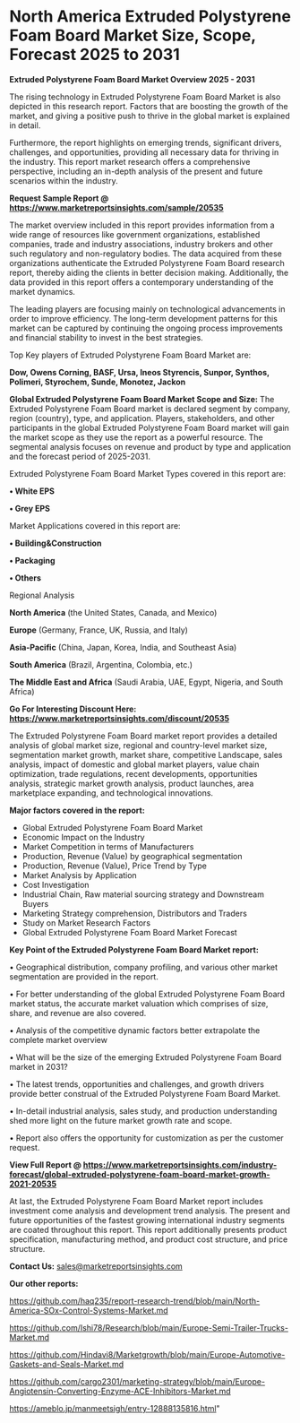 # North America Extruded Polystyrene Foam Board Market Size, Scope, Forecast 2025 to 2031

<Strong> Extruded Polystyrene Foam Board Market Overview 2025 - 2031</strong>

The rising technology in Extruded Polystyrene Foam Board Market is also depicted in this research report. Factors that are boosting the growth of the market, and giving a positive push to thrive in the global market is explained in detail.

Furthermore, the report highlights on emerging trends, significant drivers, challenges, and opportunities, providing all necessary data for thriving in the industry. This report market research offers a comprehensive perspective, including an in-depth analysis of the present and future scenarios within the industry.

<strong>Request Sample Report @ <a href=https://www.marketreportsinsights.com/sample/20535>https://www.marketreportsinsights.com/sample/20535</a></strong>

The market overview included in this report provides information from a wide range of resources like government organizations, established companies, trade and industry associations, industry brokers and other such regulatory and non-regulatory bodies. The data acquired from these organizations authenticate the Extruded Polystyrene Foam Board research report, thereby aiding the clients in better decision making. Additionally, the data provided in this report offers a contemporary understanding of the market dynamics.

The leading players are focusing mainly on technological advancements in order to improve efficiency. The long-term development patterns for this market can be captured by continuing the ongoing process improvements and financial stability to invest in the best strategies.

Top Key players of Extruded Polystyrene Foam Board Market are:

<strong>Dow, Owens Corning, BASF, Ursa, Ineos Styrencis, Sunpor, Synthos, Polimeri, Styrochem, Sunde, Monotez, Jackon</strong>

<strong><b>Global Extruded Polystyrene Foam Board Market Scope and Size:</b></strong>
The Extruded Polystyrene Foam Board market is declared segment by company, region (country), type, and application. Players, stakeholders, and other participants in the global Extruded Polystyrene Foam Board market will gain the market scope as they use the report as a powerful resource. The segmental analysis focuses on revenue and product by type and application and the forecast period of 2025-2031.

Extruded Polystyrene Foam Board Market Types covered in this report are:

<strong>• White EPS

• Grey EPS</strong>

Market Applications covered in this report are:

<strong>• Building&Construction

• Packaging

• Others</strong> 

Regional Analysis

<strong>North America</strong> (the United States, Canada, and Mexico)

<strong>Europe</strong> (Germany, France, UK, Russia, and Italy)

<strong>Asia-Pacific</strong> (China, Japan, Korea, India, and Southeast Asia)

<strong>South America</strong> (Brazil, Argentina, Colombia, etc.)

<strong>The Middle East and Africa</strong> (Saudi Arabia, UAE, Egypt, Nigeria, and South Africa)

<strong>Go For Interesting Discount Here: <a href=https://www.marketreportsinsights.com/discount/20535>https://www.marketreportsinsights.com/discount/20535</a></strong>

The Extruded Polystyrene Foam Board market report provides a detailed analysis of global market size, regional and country-level market size, segmentation market growth, market share, competitive Landscape, sales analysis, impact of domestic and global market players, value chain optimization, trade regulations, recent developments, opportunities analysis, strategic market growth analysis, product launches, area marketplace expanding, and technological innovations.

<strong><b>Major factors covered in the report:</b></strong>
<ul>
  <li>Global Extruded Polystyrene Foam Board Market </li>
  <li>Economic Impact on the Industry</li>
  <li>Market Competition in terms of Manufacturers</li>
  <li>Production, Revenue (Value) by geographical segmentation</li>
  <li>Production, Revenue (Value), Price Trend by Type</li>
  <li>Market Analysis by Application</li>
  <li>Cost Investigation</li>
  <li>Industrial Chain, Raw material sourcing strategy and Downstream Buyers</li>
  <li>Marketing Strategy comprehension, Distributors and Traders</li>
  <li>Study on Market Research Factors</li>
  <li>Global Extruded Polystyrene Foam Board Market Forecast</li>
</ul>

<strong><b>Key Point of the Extruded Polystyrene Foam Board Market report:</b></strong>

• Geographical distribution, company profiling, and various other market segmentation are provided in the report.

• For better understanding of the global Extruded Polystyrene Foam Board market status, the accurate market valuation which comprises of size, share, and revenue are also covered.

• Analysis of the competitive dynamic factors better extrapolate the complete market overview

• What will be the size of the emerging Extruded Polystyrene Foam Board market in 2031?

• The latest trends, opportunities and challenges, and growth drivers provide better construal of the Extruded Polystyrene Foam Board Market.

• In-detail industrial analysis, sales study, and production understanding shed more light on the future market growth rate and scope.

• Report also offers the opportunity for customization as per the customer request.

<strong><b>View Full Report @ <a href=https://www.marketreportsinsights.com/industry-forecast/global-extruded-polystyrene-foam-board-market-growth-2021-20535>https://www.marketreportsinsights.com/industry-forecast/global-extruded-polystyrene-foam-board-market-growth-2021-20535</a></b></strong>


At last, the Extruded Polystyrene Foam Board Market report includes investment come analysis and development trend analysis. The present and future opportunities of the fastest growing international industry segments are coated throughout this report. This report additionally presents product specification, manufacturing method, and product cost structure, and price structure.

<strong>Contact Us:</strong>
sales@marketreportsinsights.com

<strong>Our other reports:</strong>

<a href=https://github.com/haq235/report-research-trend/blob/main/North-America-SOx-Control-Systems-Market.md>https://github.com/haq235/report-research-trend/blob/main/North-America-SOx-Control-Systems-Market.md</a>

<a href=https://github.com/Ishi78/Research/blob/main/Europe-Semi-Trailer-Trucks-Market.md>https://github.com/Ishi78/Research/blob/main/Europe-Semi-Trailer-Trucks-Market.md</a>

<a href=https://github.com/Hindavi8/Marketgrowth/blob/main/Europe-Automotive-Gaskets-and-Seals-Market.md>https://github.com/Hindavi8/Marketgrowth/blob/main/Europe-Automotive-Gaskets-and-Seals-Market.md</a>

<a href=https://github.com/cargo2301/marketing-strategy/blob/main/Europe-Angiotensin-Converting-Enzyme-ACE-Inhibitors-Market.md>https://github.com/cargo2301/marketing-strategy/blob/main/Europe-Angiotensin-Converting-Enzyme-ACE-Inhibitors-Market.md</a>

<a href=https://ameblo.jp/manmeetsigh/entry-12888135816.html>https://ameblo.jp/manmeetsigh/entry-12888135816.html</a>"
